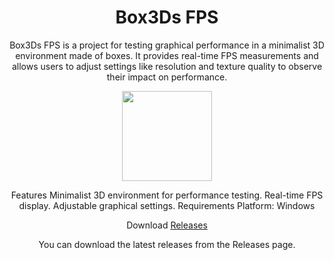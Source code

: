 <div align="center">

  # Box3Ds FPS
Box3Ds FPS is a project for testing graphical performance in a minimalist 3D environment made of boxes. It provides real-time FPS measurements and allows users to adjust settings like resolution and texture quality to observe their impact on performance.

<img src="./resources/1.png" width="144"/>


  Features
Minimalist 3D environment for performance testing.
  Real-time FPS display.
Adjustable graphical settings.
  Requirements
Platform: Windows

Download [Releases](youtube.com@cleitongbr)

You can download the latest releases from the Releases page.
